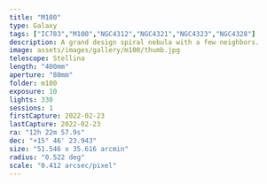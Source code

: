 ```yaml
---
title: "M100"
type: Galaxy
tags: ["IC783","M100","NGC4312","NGC4321","NGC4323","NGC4328"]
description: A grand design spiral nebula with a few neighbors.
image: assets/images/gallery/m100/thumb.jpg
telescope: Stellina
length: "400mm"
aperture: "80mm"
folder: m100
exposure: 10
lights: 330
sessions: 1
firstCapture: 2022-02-23 
lastCapture: 2022-02-23
ra: "12h 22m 57.9s"
dec: "+15° 46' 23.943"
size: "51.546 x 35.616 arcmin"
radius: "0.522 deg"
scale: "0.412 arcsec/pixel"
---
```

